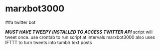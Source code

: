 # marxbot3000
##a twitter bot

***MUST HAVE TWEEPY INSTALLED TO ACCESS TWITTER API***
script will tweet once. use crontab to run script at intervals
marxbot3000 also uses IFTTT to turn tweets into tumblr text posts
